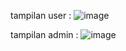 tampilan user :
![image](https://github.com/user-attachments/assets/a9a73627-ff81-4482-8620-965fb28df086)

tampilan admin :
![image](https://github.com/user-attachments/assets/17577494-3362-4482-9497-529726899857)


